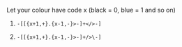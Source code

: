 Let your colour have code x (black = 0, blue = 1 and so on)

1) `-[[{x+1,+}.{x-1,-}>-]+</>-]`
    
2) `-[[{x+1,+}.{x-1,-}>-]+/>\-]`
